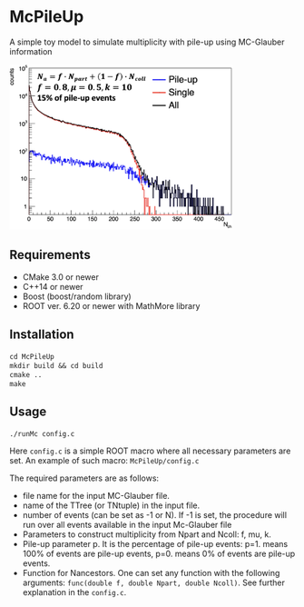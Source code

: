 # McPileUp

A simple toy model to simulate multiplicity with pile-up using MC-Glauber information

<img src="example_files/example.png" alt="Example of multiplicity distribution" style="height:291px; width:393px;"/>

## Requirements

- CMake 3.0 or newer
- C++14 or newer
- Boost (boost/random library)
- ROOT ver. 6.20 or newer with MathMore library

## Installation

```
cd McPileUp
mkdir build && cd build
cmake ..
make
```

## Usage

``./runMc config.c``

Here `config.c` is a simple ROOT macro where all necessary parameters are set.
An example of such macro: `McPileUp/config.c`

The required parameters are as follows:
- file name for the input MC-Glauber file.
- name of the TTree (or TNtuple) in the input file.
- number of events (can be set as -1 or N). If -1 is set, the procedure will run over all events available in the input Mc-Glauber file
- Parameters to construct multiplicity from Npart and Ncoll: f, mu, k.
- Pile-up parameter p. It is the percentage of pile-up events: p=1. means 100% of events are pile-up events, p=0. means 0% of events are pile-up events.
- Function for Nancestors. One can set any function with the following arguments: `func(double f, double Npart, double Ncoll)`. See further explanation in the `config.c`.
